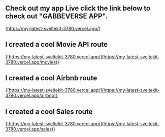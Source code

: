## Check out my app Live click the link below to check out "GABBEVERSE APP".
{https://my-latest-sveltekit-3780.vercel.app/}



## I created a cool Movie API route

{[https://my-latest-sveltekit-3780.vercel.app/](https://my-latest-sveltekit-3780.vercel.app/movies)}

## I created a cool Airbnb route

{[https://my-latest-sveltekit-3780.vercel.app/](https://my-latest-sveltekit-3780.vercel.app/airbnb)}

## I created a cool Sales route


{[https://my-latest-sveltekit-3780.vercel.app/](https://my-latest-sveltekit-3780.vercel.app/sales)}
